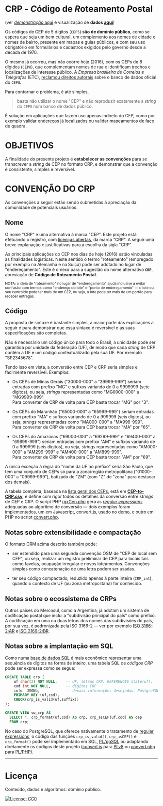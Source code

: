 # CRP - *C*ódigo de *R*oteamento *P*ostal
(ver [_demonstração_ aqui](http://www.openstreetmap.com.br/CRP) e visualização de **dados [aqui](http://data.okfn.org/tools/view?url=https%3A%2F%2Fraw.githubusercontent.com%2FOSMBrasil%2FCRP%2Fmaster%2Fdatapackage.json)**)

Os códigos de CEP de 5 dígitos (`CEP5`) **são de domínio público**, como se espera que seja um bem cultural, um complemento aos nomes de cidade e nomes de bairro, presente em mapas e guias públicos, e com seu uso obrigatório em formulários e cadastros exigidos pelo governo desde a década de 1970.

O mesmo já ocorreu, mas não ocorre hoje (2016), com os CEPs de 8 dígidos (`CEP8`), que complementam nomes de rua e identificam trechos e localizações de interesse público. A *Empresa brasileira de Correios e Telégrafos* (ETC), [reclamou direitos autorais](http://pt.stackoverflow.com/q/54539/4186) sobre o banco de dados oficial do `CEP8`.

Para contornar o problema, é até simples,
> basta não utilizar o nome "CEP" e não reproduzir exatamente a *string* do `CEP8` num banco de dados  público.

É solução em aplicações que fazem uso apenas indireto do CEP, como por exemplo validar endereços já localizados ou  validar mapeamentos de face de quadra.

# OBJETIVOS

A finalidade do presente projeto é  **estabelecer as convenções** para se transcrever a *string* de CEP no formato CRP, e demonstrar que a convenção é consistente, simples e reversível.

# CONVENÇÃO DO CRP

As convenções a seguir estão sendo submetidas à apreciação da comunidade de potenciais usuários.

## Nome 

O nome "CRP" é uma alternativa à marca "CEP". Este projeto está efetuando o registro, com [licenças abertas](http://opendefinition.org/od/2.0/pt-br/), da marca "CRP". A seguir uma breve explanação e justificativas para a escolha da sigla "CRP".

As principais aplicações do CEP nos dias de hoje (2016) estão vinculadas às finalidades logísticas. Neste sentido o termo "roteamento" (empregado por exemplo na Alemanha e na Suíça) pode ser adotado no lugar de "endereçamento". Este é o nexo para a sugestão do  nome alternativo **`CRP`**, abreviação de **Código de Roteamento Postal**.

<small>NOTA: a ideia de "roteamento" no lugar de "endereçamento" ajuda inclusive a evitar confusão com termos como "endereço do lote" e "ponto de endereçamento" &mdash; o lote ou seu centróide pode ter mais de um CEP, ou seja, o lote pode ter mais de um portão para receber entregas.</small>

## Código
A proposta de sintaxe é bastante simples, a maior parte das explicações a seguir é para demonstrar que essa sintaxe é reversível e as suas especificações são completas.

Não é necessário um código único para todo o Brasil, a unicidade pode ser garantida por unidade da federação (UF), de modo que cada _string_ de CRP contém a  UF e um código contextualizado pela sua UF. Por exemplo "SP2345678".

Tendo isso em vista, a conversão entre CEP e CRP seria simples e facilmente reversível. Exemplos:

* Os CEPs de Minas Gerais ("30000-000" a "39999-999") seriam entradas com prefixo "MG" e sufixos variando de 0 a 9999999 (sete dígitos), ou seja, _strings_ representadas como "MG0000-000" a "MG9999-999". <br/>Para converter de CRP de volta para CEP basta trocar "MG" por "3".

* Os CEPs  do Maranhão ("65000-000" a "65999-999") seriam entradas com prefixo "MA" e sufixos variando de 0 a 999999 (seis dígitos), ou seja, _strings_ representadas como "MA000-000" a "MA999-999". <br/>Para converter de CRP de volta para CEP basta trocar "MA" por "65".

* Os CEPs  do Amazonas ("69000-000" a "69299-999" e "69400-000" a "69899-999") seriam entradas com prefixo "AM" e sufixos variando de 0 a 999999 (seis dígitos), ou seja, _strings_ representadas como "AM000-000" a "AM299-999" e "AM400-000" a "AM899-999". <br/>Para converter de CRP de volta para CEP basta trocar "AM" por "69".

A única exceção à regra do "nome da UF no prefixo" seria São Paulo, que tem uma conjunto de CEPs só para a zona/região metropolitana ("01000-000" a "09999-999"), batizado de "ZM" (com "Z" de "zona" para destacar dos demais).

A tabela completa, baseada na [lista geral dos CEPs](https://en.wikipedia.org/wiki/List_of_postal_codes_in_Brazil#Eight-digit_form), está em **[CEP-to-CRP.csv](data/CEP-to-CRP.csv)**, e define com rigor todos os detalhes da conversão entre *strings* de CEP e CRP.  O script PHP [rgxGen.php](src/rgxGen.php) gera as [*regular expressions*](https://en.wikipedia.org/wiki/Regular_expression) adequadas ao algoritmo de conversão &mdash;  dois exemplos foram implementados, um  em Javascript, [convert.js](src/convert.js), usado no [demo](http://ppkrauss.github.io/CRP), e outro em  PHP no script [convert.php](src/convert.php).

## Notas sobre extensibilidade e compactação
O formato CRM acima descrito também pode:

* ser estendido para uma segunda convenção OSM de "CEP de local sem CEP", ou seja, realizar um registro preliminar de CEP para locais tais como favelas, ocupação irregular e novos loteamentos. Convenções simples como concatenação  de uma letra podem ser usadas.

* ter seu código compactado, reduzido apenas à parte inteira (`CRP_int`), quando o contexto de UF (ou zona metropolitana) for conhecido.

## Notas sobre o ecossistema de CRPs
Outros países do Mercosul, como a Argentina, já adotam um sistema de codificação postal que inclui a "subdivisão principal do país" como prefixo. A codificação em uma ou duas letras dos nomes das subdivisões do país,  por sua vez, é padronizada pela ISO&nbsp;3166-2 &mdash; ver por exemplo [ISO&nbsp;3166-2:AR](https://en.wikipedia.org/wiki/ISO_3166-2:BR) e [ISO&nbsp;3166-2:BR](https://en.wikipedia.org/wiki/ISO_3166-2:BR).

## Notas sobre a implantação em SQL

Como numa [base de dados SQL](https://en.wikipedia.org/wiki/SQL) é mais econômico representar uma sequência de dígitos na forma de inteiro, uma tabela SQL de *códigos CRP* pode ser expressa como se segue:

```sql
CREATE TABLE crp (
	uf char(2) NOT NULL,	-- UF, letras CRP. REFERENCES state(uf).
	cod int NOT NULL,       -- dígitos CRP
	info  JSONb,            -- demais informações desejadas. PostgreSQL 9.5+
	PRIMARY KEY (uf,cod),
	CHECK(crp_is_valid(uf,suffix))
);

CREATE VIEW vw_crp AS 
  SELECT *, crp_format(uf,cod) AS crp, crp_asCEP(uf,cod) AS cep 
  FROM crp;
```

No caso do PostgreSQL, que oferece nativamente o tratamento de [regular expressions](https://en.wikipedia.org/wiki/Regular_expression),  o código das  funções `crp_is_valid()`,  `crp_asCEP()` e `crp_format()` pode ser implementado em SQL,  [PL/pgSQL](https://www.postgresql.org/docs/9.5/static/plpgsql.html) ou adaptando diretamente os códigos deste projeto ([convert.js](src/convert.js) para [PLv8](https://github.com/plv8/plv8) ou [convert.php](src/convert.php) para [PL/PHP](https://www.postgresql.org/docs/9.5/static/external-pl.html)).

------

# Licença
Conteúdo, dados e algoritmos: domínio público.

[![License: CC0](https://upload.wikimedia.org/wikipedia/commons/thumb/6/69/CC0_button.svg/88px-CC0_button.svg.png)](http://creativecommons.org/publicdomain/zero/1.0)
